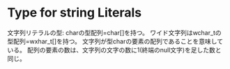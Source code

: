 # Type for string Literals
文字列リテラルの型:
charの型配列=char[]を持つ。
ワイド文字列はwchar_tの型配列=wxhar_t[]を持つ。
文字列が型charの要素の配列であることを意味している。
配列の要素の数は、文字列の文字の数に1(終端のnull文字)を足した数と同じ。